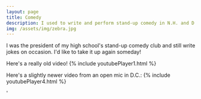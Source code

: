 ```yaml
---
layout: page
title: Comedy
description: I used to write and perform stand-up comedy in N.H. and D.C. 
img: /assets/img/zebra.jpg
---
```




I was the president of my high school's stand-up comedy club and still write jokes on occasion.
I'd like to take it up again someday!

Here's a really old video!
{% include youtubePlayer1.html %}

Here's a slightly newer video from an open mic in D.C.:
{% include youtubePlayer4.html %}

'
